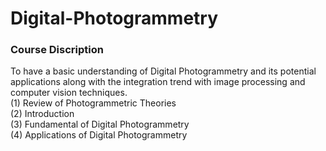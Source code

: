 # Digital-Photogrammetry
  
  
### Course Discription  
To have a basic understanding of Digital Photogrammetry and its potential applications along with the integration trend with image processing and computer vision techniques.  
(1) Review of Photogrammetric Theories  
(2) Introduction   
(3) Fundamental of Digital Photogrammetry  
(4) Applications of Digital Photogrammetry  
 
